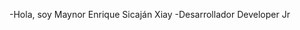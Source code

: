-Hola, soy Maynor Enrique Sicaján Xiay
-Desarrollador Developer Jr


<!---
Sicajan-Enrique/Sicajan-Enrique is a ✨ special ✨ repository because its `README.md` (this file) appears on your GitHub profile.
You can click the Preview link to take a look at your changes.
--->
